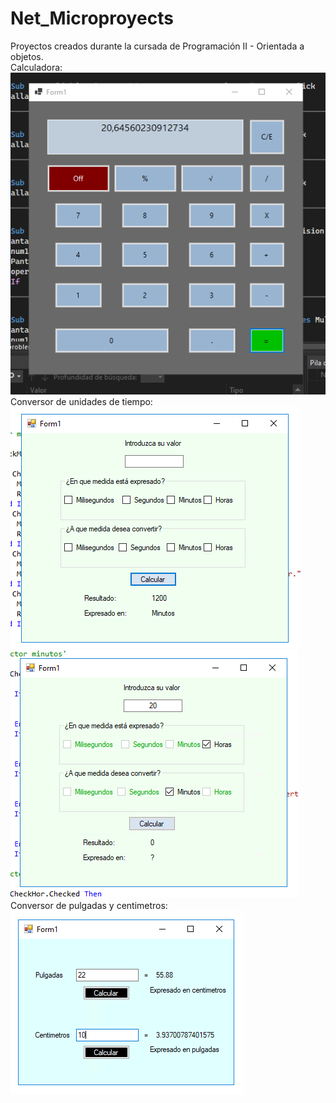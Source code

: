 # Net_Microproyects
Proyectos creados durante la cursada de Programación II - Orientada a objetos.<br>
Calculadora:<br>
![Image text](https://github.com/santiagodg96/Net_Microproyects/blob/main/Calculadora.PNG)
Conversor de unidades de tiempo:<br>
![Image text](https://github.com/santiagodg96/Net_Microproyects/blob/main/Tiempo.PNG)<br>
![Image text](https://github.com/santiagodg96/Net_Microproyects/blob/main/Tiempo2.PNG)<br>
Conversor de pulgadas y centimetros:<br>
![Image text](https://github.com/santiagodg96/Net_Microproyects/blob/main/conversor.PNG)



